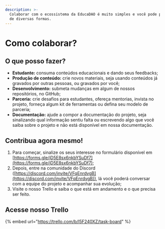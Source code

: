 ```yaml
---
description: >-
  Colaborar com o ecossistema da EducaDAO é muito simples e você pode participar
  de diversas formas.
---
```


# Como colaborar?

## O que posso fazer?

* **Estudante:** consuma conteúdos educacionais e dando seus feedbacks;
* **Produção de conteúdo:** crie novos materiais, seja usando conteúdos já gravados por outras pessoas, ou gravados por você;
* **Desenvolvimento:** submeta mudanças em algum de nossos repositórios, no GitHub;
* **Parceria:** crie desafios para estudantes, ofereça mentorias, invista no projeto, forneça algum kit de ferramentas ou defina seu modelo de parceria;
* **Documentação:** ajude a compor a documentação do projeto, seja sinalizando qual informação sentiu falta ou escrevendo algo que você saiba sobre o projeto e não está disponível em nossa documentação.

## Contribua agora mesmo!

1. Para começar, sinalize os seus interesse no formulário disponível em [https://forms.gle/jD5E8sx6nkbYSuDf7](https://forms.gle/jD5E8sx6nkbYSuDf7);
2. Depois, entre na comunidade do Discord ([https://discord.com/invite/VFqEnrdvgB](https://discord.com/invite/VFqEnrdvgB)), lá você poderá conversar com a equipe do projeto e acompanhar sua evolução;
3. Visite o nosso Trello e saiba o que está em andamento e o que precisa ser feito.

## Acesse nosso Trello

{% embed url="https://trello.com/b/l5F240XZ/task-board" %}
